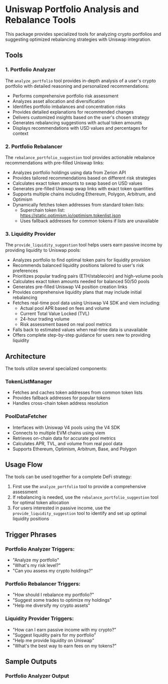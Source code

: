 # Uniswap Portfolio Analysis and Rebalance Tools

This package provides specialized tools for analyzing crypto portfolios and suggesting optimized rebalancing strategies with Uniswap integration.

## Tools

### 1. Portfolio Analyzer

The `analyze_portfolio` tool provides in-depth analysis of a user's crypto portfolio with detailed reasoning and personalized recommendations:

- Performs comprehensive portfolio risk assessment
- Analyzes asset allocation and diversification
- Identifies portfolio imbalances and concentration risks
- Provides detailed explanations for recommended changes
- Delivers customized insights based on the user's chosen strategy
- Generates rebalancing suggestions with actual token amounts
- Displays recommendations with USD values and percentages for context

### 2. Portfolio Rebalancer

The `rebalance_portfolio_suggestion` tool provides actionable rebalance recommendations with pre-filled Uniswap links:

- Analyzes portfolio holdings using data from Zerion API
- Provides tailored recommendations based on different risk strategies
- Calculates exact token amounts to swap based on USD values
- Generates pre-filled Uniswap swap links with exact token quantities
- Supports multiple chains including Ethereum, Polygon, Arbitrum, and Optimism
- Dynamically fetches token addresses from standard token lists:
  - Superchain token list: https://static.optimism.io/optimism.tokenlist.json
  - Uses fallback addresses for common tokens if lists are unavailable

### 3. Liquidity Provider

The `provide_liquidity_suggestion` tool helps users earn passive income by providing liquidity to Uniswap pools:

- Analyzes portfolio to find optimal token pairs for liquidity provision
- Recommends balanced liquidity positions tailored to user's risk preferences
- Prioritizes popular trading pairs (ETH/stablecoin) and high-volume pools
- Calculates exact token amounts needed for balanced 50/50 pools
- Generates pre-filled Uniswap V4 position creation links
- Provides comprehensive liquidity plans that may include initial rebalancing
- Fetches real-time pool data using Uniswap V4 SDK and viem including:
  - Actual pool APR based on fees and volume
  - Current Total Value Locked (TVL)
  - 24-hour trading volume
  - Risk assessment based on real pool metrics
- Falls back to estimated values when real-time data is unavailable
- Offers complete step-by-step guidance for users new to providing liquidity

## Architecture

The tools utilize several specialized components:

### TokenListManager

- Fetches and caches token addresses from common token lists
- Provides fallback addresses for popular tokens
- Handles cross-chain token address resolution

### PoolDataFetcher

- Interfaces with Uniswap V4 pools using the V4 SDK
- Connects to multiple EVM chains using viem
- Retrieves on-chain data for accurate pool metrics
- Calculates APR, TVL, and volume from real pool data
- Supports Ethereum, Optimism, Arbitrum, Base, and Polygon

## Usage Flow

The tools can be used together for a complete DeFi strategy:

1. First use the `analyze_portfolio` tool to provide a comprehensive assessment
2. If rebalancing is needed, use the `rebalance_portfolio_suggestion` tool for optimal token allocation
3. For users interested in passive income, use the `provide_liquidity_suggestion` tool to identify and set up optimal liquidity positions

## Trigger Phrases

### Portfolio Analyzer Triggers:

- "Analyze my portfolio"
- "What's my risk level?"
- "Can you assess my crypto holdings?"

### Portfolio Rebalancer Triggers:

- "How should I rebalance my portfolio?"
- "Suggest some trades to optimize my holdings"
- "Help me diversify my crypto assets"

### Liquidity Provider Triggers:

- "How can I earn passive income with my crypto?"
- "Suggest liquidity pairs for my portfolio"
- "Help me provide liquidity on Uniswap"
- "What's the best way to earn fees on my tokens?"

## Sample Outputs

### Portfolio Analyzer Output

```

```
